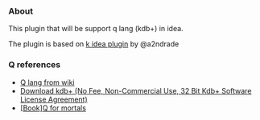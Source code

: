 ### About

This plugin that will be support q lang (kdb+) in idea.

The plugin is based on [k idea plugin](https://github.com/a2ndrade/k-intellij-plugin) by @a2ndrade

### Q references

* [Q lang from wiki](https://en.wikipedia.org/wiki/Q_(programming_language_from_Kx_Systems))
* [Download kdb+ (No Fee, Non-Commercial Use, 32 Bit Kdb+ Software License Agreement)](https://kx.com/download/)
* [[Book]Q for mortals](http://code.kx.com/q4m3/)


